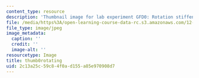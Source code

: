 ```yaml
---
content_type: resource
description: 'Thumbnail image for lab experiment GFD0: Rotation stiffens fluids.'
file: /media/https%3A/open-learning-course-data-rc.s3.amazonaws.com/12-003-atmosphere-ocean-and-climate-dynamics-fall-2008/2c13a25c59c84f0ad155a85e970908d7_thumb0rotating.jpg
file_type: image/jpeg
image_metadata:
  caption: ''
  credit: ''
  image-alt: ''
resourcetype: Image
title: thumb0rotating
uid: 2c13a25c-59c8-4f0a-d155-a85e970908d7
---
```

